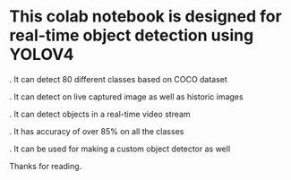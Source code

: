 # This colab notebook is designed for real-time object detection using YOLOV4 
. It can detect 80 different classes based on COCO dataset 

. It can detect on live captured image as well as historic images 

. It can detect objects in a real-time video stream 

. It has accuracy of over 85% on all the classes 

. It can be used for making a custom object detector as well 

Thanks for reading.
